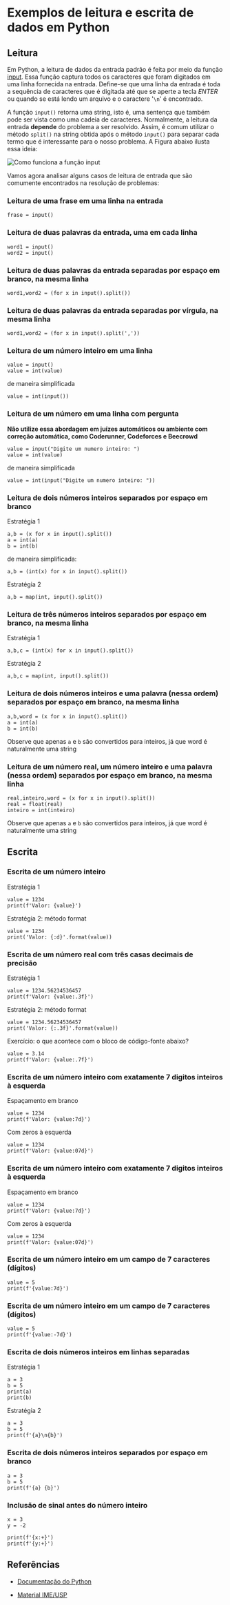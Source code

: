 # Exemplos de leitura e escrita de dados em Python

## Leitura

Em Python, a leitura de dados da entrada padrão é feita por meio da função [input](https://docs.python.org/3/tutorial/inputoutput.html). Essa função captura todos os caracteres que foram digitados em uma linha fornecida na entrada. Define-se que uma linha da entrada é toda a sequência de caracteres que é digitada até que se aperte a tecla *ENTER* ou quando se está lendo um arquivo e o caractere '```\n```' é encontrado.

A função ```input()``` retorna uma string, isto é, uma sentença que também pode ser vista como uma cadeia de caracteres. Normalmente, a leitura da entrada **depende** do problema a ser resolvido. Assim, é comum utilizar o método ```split()``` na string obtida após o método ```input()``` para separar cada termo que é interessante para o nosso problema. A Figura abaixo ilusta essa ideia:

![Como funciona a função input](imgs/input1.png)

Vamos agora analisar alguns casos de leitura de entrada que são comumente encontrados na resolução de problemas:

### Leitura de uma frase em uma linha na entrada

```
frase = input()
```

### Leitura de duas palavras da entrada, uma em cada linha 

```
word1 = input()
word2 = input()
```

### Leitura de duas palavras da entrada separadas por espaço em branco, na mesma linha 

```
word1,word2 = (for x in input().split())
```

### Leitura de duas palavras da entrada separadas por vírgula, na mesma linha 

```
word1,word2 = (for x in input().split(','))
```

### Leitura de um número inteiro em uma linha

```
value = input()
value = int(value)
```

de maneira simplificada

```
value = int(input())
```

### Leitura de um número em uma linha com pergunta

**Não utilize essa abordagem em juízes automáticos ou ambiente com correção automática, como Coderunner, Codeforces e Beecrowd**

```
value = input("Digite um numero inteiro: ")
value = int(value)
```

de maneira simplificada

```
value = int(input("Digite um numero inteiro: "))
```

### Leitura de dois números inteiros separados por espaço em branco

Estratégia 1

```
a,b = (x for x in input().split())
a = int(a)
b = int(b)
```

de maneira simplificada:

```
a,b = (int(x) for x in input().split())
```

Estratégia 2

```
a,b = map(int, input().split())
```

### Leitura de três números inteiros separados por espaço em branco, na mesma linha

Estratégia 1

```
a,b,c = (int(x) for x in input().split())
```

Estratégia 2

```
a,b,c = map(int, input().split())
```

### Leitura de dois números inteiros e uma palavra (nessa ordem) separados por espaço em branco, na mesma linha


```
a,b,word = (x for x in input().split())
a = int(a)
b = int(b)
```

Observe que apenas ```a``` e ```b``` são convertidos para inteiros, já que word é naturalmente uma string


### Leitura de um número real, um número inteiro e uma palavra (nessa ordem) separados por espaço em branco, na mesma linha


```
real,inteiro,word = (x for x in input().split())
real = float(real)
inteiro = int(inteiro)
```

Observe que apenas ```a``` e ```b``` são convertidos para inteiros, já que word é naturalmente uma string


## Escrita

### Escrita de um número inteiro

Estratégia 1 

```
value = 1234
print(f'Valor: {value}')
```

Estratégia 2: método format

```
value = 1234
print('Valor: {:d}'.format(value))
```

### Escrita de um número real com três casas decimais de precisão

Estratégia 1 

```
value = 1234.56234536457
print(f'Valor: {value:.3f}')
```

Estratégia 2: método format

```
value = 1234.56234536457
print('Valor: {:.3f}'.format(value))
```

Exercício: o que acontece com o bloco de código-fonte abaixo?

```
value = 3.14
print(f'Valor: {value:.7f}')
```

### Escrita de um número inteiro com exatamente 7 digitos inteiros à esquerda

Espaçamento em branco

```
value = 1234
print(f'Valor: {value:7d}')
```

Com zeros à esquerda

```
value = 1234
print(f'Valor: {value:07d}')
```

### Escrita de um número inteiro com exatamente 7 digitos inteiros à esquerda

Espaçamento em branco

```
value = 1234
print(f'Valor: {value:7d}')
```

Com zeros à esquerda

```
value = 1234
print(f'Valor: {value:07d}')
```

### Escrita de um número inteiro em um campo de 7 caracteres (dígitos)

```
value = 5
print(f'{value:7d}')
```

### Escrita de um número inteiro em um campo de 7 caracteres (dígitos)

```
value = 5
print(f'{value:-7d}')
```

### Escrita de dois números inteiros em linhas separadas

Estratégia 1

```
a = 3
b = 5
print(a)
print(b)
```

Estratégia 2


```
a = 3
b = 5
print(f'{a}\n{b}')
```

### Escrita de dois números inteiros separados por espaço em branco

```
a = 3
b = 5
print(f'{a} {b}')
```


### Inclusão de sinal antes do número inteiro

```
x = 3
y = -2

print(f'{x:+}')
print(f'{y:+}')
```

## Referências

- [Documentação do Python](https://docs.python.org/3/tutorial/inputoutput.html)

- [Material IME/USP](https://panda.ime.usp.br/panda/static/pythonds_pt/01-Introducao/09-entradaSaida.html)
